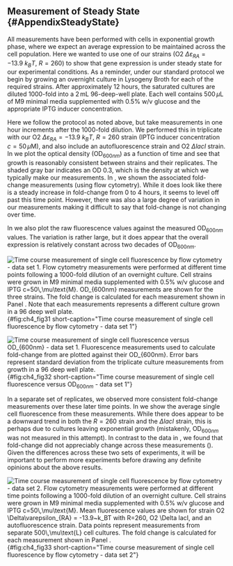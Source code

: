 ## Measurement of Steady State {#AppendixSteadyState}

All measurements have been performed with cells in exponential growth phase,
where we expect an average expression to be maintained across the cell
population. Here we wanted to use one of our strains (O2 $\Delta\varepsilon_{RA}
= -13.9\ k_BT$, $R=260$) to show that gene expression is under steady state for
our experimental conditions. As a reminder, under our standard protocol we begin
by growing an overnight culture in Lysogeny Broth for each of the required
strains. After approximately $12$ hours, the saturated cultures are diluted
1000-fold into a $2\,\text{mL}$ 96-deep-well plate. Each well contains
$500\,\mu\text{L}$ of M9 minimal media supplemented with 0.5% w/v glucose and
the appropriate IPTG inducer concentration.

Here we follow the protocol as noted above, but take measurements in one hour
increments after the 1000-fold dilution. We performed this in triplicate with
our O2 $\Delta\varepsilon_{RA} = -13.9\ k_BT$, $R=260$ strain (IPTG inducer
concentration $c=50\,\mu\text{M}$), and also include an autofluorescence strain
and O2 $\Delta lacI$ strain. In we plot the optical density (OD$_{600nm}$) as a
function of time and see that growth is reasonably consistent between strains
and their replicates. The shaded gray bar indicates an OD 0.3, which is the
density at which we typically make our measurements. In , we shown the
associated fold-change measurements (using flow cytometry). While it does look
like there is a steady increase in fold-change from 0 to 4 hours, it seems to
level off past this time point. However, there was also a large degree of
variation in our measurements making it difficult to say that fold-change is not
changing over time.

In we also plot the raw fluorescence values against the measured OD$_{600nm}$
values. The variation is rather large, but it does appear that the overall
expression is relatively constant across two decades of OD$_{600nm}$.

![**Time course measurement of single cell fluorescence by flow cytometry - data
set 1**. Flow cytometry measurements were performed at different time points
following a 1000-fold dilution of an overnight culture. Cell strains were grown
in M9 minimal media supplemented with 0.5% w/v glucose and IPTG
$c=50\,\mu\text{M}$. OD$_{600nm}$ measurements are shown for the three strains.
The fold change is calculated for each measurement shown in Panel . Note that
each measurements represents a different culture grown in a 96 deep well
plate.](ch4_fig31){#fig:ch4_fig31 short-caption="Time course measurement of
single cell fluorescence by flow cytometry - data set 1"}

![**Time course measurement of single cell fluorescence versus OD$_{600nm}$ -
data set 1**. Fluorescence measurements used to calculate fold-change from are
plotted against their OD$_{600nm}$. Error bars represent standard deviation from
the triplicate culture measurements from growth in a 96 deep well
plate.](ch4_fig32){#fig:ch4_fig32 short-caption="Time course measurement of
single cell fluorescence versus OD$_{600nm}$ - data set 1"}

In a separate set of replicates, we observed more consistent fold-change
measurements over these later time points. In we show the average single cell
fluorescence from these measurements. While there does appear to be a downward
trend in both the $R=260$ strain and the $\Delta$*lacI* strain, this is perhaps
due to cultures leaving exponential growth (mistakenly, OD$_{600nm}$ was not
measured in this attempt). In contrast to the data in , we found that
fold-change did not appreciably change across these measurements (). Given the
differences across these two sets of experiments, it will be important to
perform more experiments before drawing any definite opinions about the above
results.

![**Time course measurement of single cell fluorescence by flow cytometry - data
set 2**. Flow cytometry measurements were performed at different time points
following a 1000-fold dilution of an overnight culture. Cell strains were grown
in M9 minimal media supplemented with 0.5% w/v glucose and IPTG
$c=50\,\mu\text{M}$. Mean fluorescence values are shown for strain O2
$\Delta\varepsilon_{RA} = -13.9~k_BT$ with $R=260$, O2 $\Delta lacI$, and an
autofluorescence strain. Data points represent measurements from separate
$500\,\mu\text{L}$ cell cultures. The fold change is calculated for each
measurement shown in Panel .](ch4_fig33){#fig:ch4_fig33 short-caption="Time
course measurement of single cell fluorescence by flow cytometry - data set 2"}
